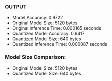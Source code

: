 ### OUTPUT
- Model Accuracy: 0.9722
- Original Model Size: 5120 bytes
- Original Inference Time: 0.000165 seconds
- Quantized Model Accuracy: 0.9417
- Quantized Model Size: 640 bytes
- Quantized Inference Time: 0.000087 seconds
### Model Size Comparison:
- Original Model Size: 5120 bytes
- Quantized Model Size: 640 bytes
